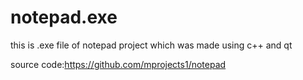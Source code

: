 # notepad.exe

this is .exe file of notepad project which was made using c++ and qt

source code:https://github.com/mprojects1/notepad
